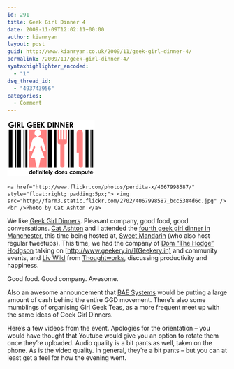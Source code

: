 ```yaml
---
id: 291
title: Geek Girl Dinner 4
date: 2009-11-09T12:02:11+00:00
author: kianryan
layout: post
guid: http://www.kianryan.co.uk/2009/11/geek-girl-dinner-4/
permalink: /2009/11/geek-girl-dinner-4/
syntaxhighlighter_encoded:
  - "1"
dsq_thread_id:
  - "493743956"
categories:
  - Comment
---
```

![Ggd](/assets/images/2009/11/ggd.png)


    <a href="http://www.flickr.com/photos/perdita-x/4067998587/" style="float:right; padding:5px;"> <img src="http://farm3.static.flickr.com/2702/4067998587_bcc5384d6c.jpg" /> <br />Photo by Cat Ashton </a>

We like [Geek Girl Dinners](http://girlgeekdinners.com/). Pleasant company, good food, good conversations. [Cat Ashton](www.catashton.co.uk) and I attended the [fourth geek girl dinner in Manchester](http://www.manchestergirlgeekdinners.co.uk/), this time being hosted at, [Sweet Mandarin](http://www.sweetmandarin.com/) (who also host regular tweetups). This time, we had the company of [Dom “The Hodge” Hodgson](http://www.thehodge.co.uk/) talking on [http://www.geekery.in/](Geekery.in) and community events, and [Liv Wild](http://www.linkedin.com/in/livwild) from [Thoughtworks](http://www.thoughtworks.com/), discussing productivity and happiness.

Good food. Good company. Awesome.

Also an awesome announcement that [BAE Systems](http://www.baesystems.com/) would be putting a large amount of cash behind the entire GGD movement. There’s also some mumblings of organising Girl Geek Teas, as a more frequent meet up with the same ideas of Geek Girl Dinners.

Here’s a few videos from the event. Apologies for the orientation – you would have thought that Youtube would give you an option to rotate them once they’re uploaded. Audio quality is a bit pants as well, taken on the phone. As is the video quality. In general, they’re a bit pants – but you can at least get a feel for how the evening went.